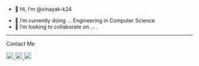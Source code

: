 - 👋 Hi, I’m @vinayak-k24
<!--- - 👀 I’m interested in ... Coding and Hacking --->
- 🌱 I’m currently doing ... Engineering in Computer Science
- 💞️ I’m looking to collaborate on ... 
. 

<hr>
<p class="contact-me" size="100px">Contact Me<p>
<a href="https://www.instagram.com/vinayak_kone_24/"> <img src="https://cdn-icons-png.flaticon.com/512/2111/2111463.png" width="20" height="20" margin=100px alt="Some text"></img> </a>
<a href="https://twitter.com/VinayakK2407"> <img src="https://cdn-icons-png.flaticon.com/512/733/733579.png" width="20" height="20" alt="Some text"></img> </a>
<a href="https://www.linkedin.com/in/vinayak-kone-8ba631214/"> <img src="https://cdn-icons.flaticon.com/png/512/3536/premium/3536505.png?token=exp=1659614640~hmac=fdccaec69ecf412265e2e26a50963091" width="20" height="20" alt="Some text"></img> </a>
                      

<!---
vinayak-k24/vinayak-k24 is a ✨ special ✨ repository because its `README.md` (this file) appears on your GitHub profile.
You can click the Preview link to take a look at your changes.
--->
